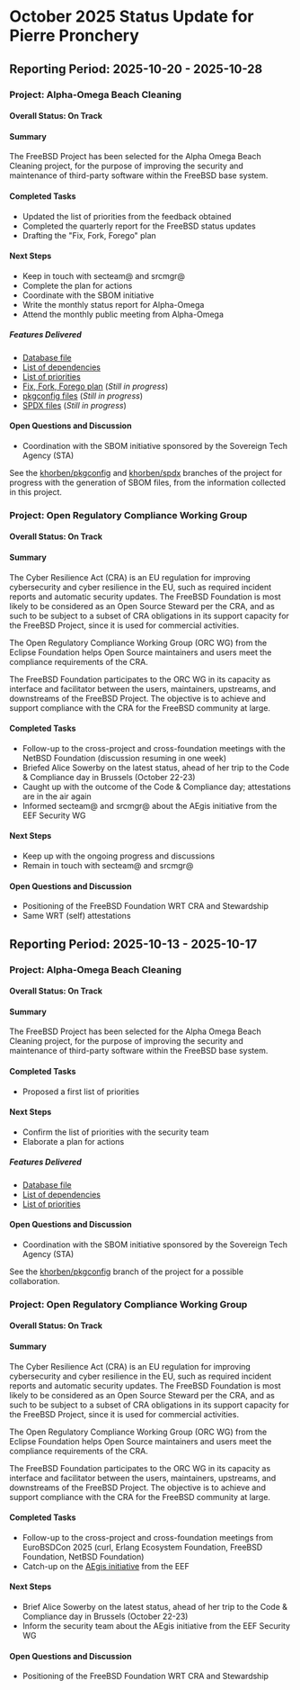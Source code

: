 # October 2025 Status Update for Pierre Pronchery

## **Reporting Period:** 2025-10-20 - 2025-10-28

### Project: Alpha-Omega Beach Cleaning
#### **Overall Status:** On Track
#### **Summary**

The FreeBSD Project has been selected for the Alpha Omega Beach Cleaning
project, for the purpose of improving the security and maintenance of
third-party software within the FreeBSD base system.

#### **Completed Tasks**

* Updated the list of priorities from the feedback obtained
* Completed the quarterly report for the FreeBSD status updates
* Drafting the "Fix, Fork, Forego" plan

#### **Next Steps**

* Keep in touch with secteam@ and srcmgr@
* Complete the plan for actions
* Coordinate with the SBOM initiative
* Write the monthly status report for Alpha-Omega
* Attend the monthly public meeting from Alpha-Omega

##### **Features Delivered**

* [Database
  file](https://github.com/FreeBSDFoundation/alpha-omega-beach-cleaning/blob/main/database.yml)
* [List of
  dependencies](https://github.com/FreeBSDFoundation/alpha-omega-beach-cleaning/blob/main/dependencies.md)
* [List of
  priorities](https://github.com/FreeBSDFoundation/alpha-omega-beach-cleaning/blob/main/security.md)
* [Fix, Fork, Forego
  plan](https://github.com/FreeBSDFoundation/alpha-omega-beach-cleaning/tree/khorben/plan/plan.md)
  (*Still in progress*)
* [pkgconfig
  files](https://github.com/FreeBSDFoundation/alpha-omega-beach-cleaning/tree/khorben/pkgconfig/pkgconfig)
  (*Still in progress*)
* [SPDX
  files](https://github.com/FreeBSDFoundation/alpha-omega-beach-cleaning/tree/khorben/spdx/spdx)
  (*Still in progress*)

#### **Open Questions and Discussion**

* Coordination with the SBOM initiative sponsored by the Sovereign Tech Agency
  (STA)

See the
[khorben/pkgconfig](https://github.com/FreeBSDFoundation/alpha-omega-beach-cleaning/tree/khorben/pkgconfig/pkgconfig)
and
[khorben/spdx](https://github.com/FreeBSDFoundation/alpha-omega-beach-cleaning/tree/khorben/spdx/spdx)
branches of the project for progress with the generation of SBOM files, from the
information collected in this project.

### Project: Open Regulatory Compliance Working Group
#### **Overall Status:** On Track
#### **Summary**

The Cyber Resilience Act (CRA) is an EU regulation for improving cybersecurity
and cyber resilience in the EU, such as required incident reports and
automatic security updates. The FreeBSD Foundation is most likely to be
considered as an Open Source Steward per the CRA, and as such to be subject to
a subset of CRA obligations in its support capacity for the FreeBSD Project,
since it is used for commercial activities.

The Open Regulatory Compliance Working Group (ORC WG) from the Eclipse
Foundation helps Open Source maintainers and users meet the compliance
requirements of the CRA.

The FreeBSD Foundation participates to the ORC WG in its capacity as interface
and facilitator between the users, maintainers, upstreams, and downstreams of
the FreeBSD Project. The objective is to achieve and support compliance with
the CRA for the FreeBSD community at large.

#### **Completed Tasks**

* Follow-up to the cross-project and cross-foundation meetings with the NetBSD
  Foundation (discussion resuming in one week)
* Briefed Alice Sowerby on the latest status, ahead of her trip to the Code &
  Compliance day in Brussels (October 22-23)
* Caught up with the outcome of the Code & Compliance day; attestations are in
  the air again
* Informed secteam@ and srcmgr@ about the AEgis initiative from the EEF Security
  WG

#### **Next Steps**

* Keep up with the ongoing progress and discussions
* Remain in touch with secteam@ and srcmgr@

#### **Open Questions and Discussion**

* Positioning of the FreeBSD Foundation WRT CRA and Stewardship
* Same WRT (self) attestations

## **Reporting Period:** 2025-10-13 - 2025-10-17

### Project: Alpha-Omega Beach Cleaning
#### **Overall Status:** On Track
#### **Summary**

The FreeBSD Project has been selected for the Alpha Omega Beach Cleaning
project, for the purpose of improving the security and maintenance of
third-party software within the FreeBSD base system.

#### **Completed Tasks**

* Proposed a first list of priorities

#### **Next Steps**

* Confirm the list of priorities with the security team
* Elaborate a plan for actions

##### **Features Delivered**

* [Database
  file](https://github.com/FreeBSDFoundation/alpha-omega-beach-cleaning/blob/main/database.yml)
* [List of
  dependencies](https://github.com/FreeBSDFoundation/alpha-omega-beach-cleaning/blob/main/dependencies.md)
* [List of
  priorities](https://github.com/FreeBSDFoundation/alpha-omega-beach-cleaning/blob/main/security.md)

#### **Open Questions and Discussion**

* Coordination with the SBOM initiative sponsored by the Sovereign Tech Agency
  (STA)

See the
[khorben/pkgconfig](https://github.com/FreeBSDFoundation/alpha-omega-beach-cleaning/tree/khorben/pkgconfig/pkgconfig)
branch of the project for a possible collaboration.

### Project: Open Regulatory Compliance Working Group
#### **Overall Status:** On Track
#### **Summary**

The Cyber Resilience Act (CRA) is an EU regulation for improving cybersecurity
and cyber resilience in the EU, such as required incident reports and
automatic security updates. The FreeBSD Foundation is most likely to be
considered as an Open Source Steward per the CRA, and as such to be subject to
a subset of CRA obligations in its support capacity for the FreeBSD Project,
since it is used for commercial activities.

The Open Regulatory Compliance Working Group (ORC WG) from the Eclipse
Foundation helps Open Source maintainers and users meet the compliance
requirements of the CRA.

The FreeBSD Foundation participates to the ORC WG in its capacity as interface
and facilitator between the users, maintainers, upstreams, and downstreams of
the FreeBSD Project. The objective is to achieve and support compliance with
the CRA for the FreeBSD community at large.

#### **Completed Tasks**

* Follow-up to the cross-project and cross-foundation meetings from EuroBSDCon
  2025 (curl, Erlang Ecosystem Foundation, FreeBSD Foundation, NetBSD
  Foundation)
* Catch-up on the [AEgis initiative](https://security.erlef.org/aegis/) from
  the EEF

#### **Next Steps**

* Brief Alice Sowerby on the latest status, ahead of her trip to the Code &
  Compliance day in Brussels (October 22-23)
* Inform the security team about the AEgis initiative from the EEF Security WG

#### **Open Questions and Discussion**

* Positioning of the FreeBSD Foundation WRT CRA and Stewardship

